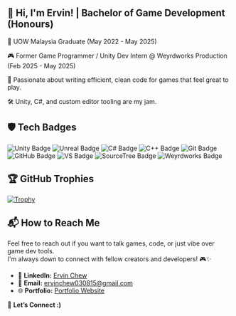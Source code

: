 ## 👋 Hi, I'm Ervin! | Bachelor of Game Development (Honours)

🏫 UOW Malaysia Graduate (May 2022 - May 2025)</br>

🎮 Former Game Programmer / Unity Dev Intern @ Weyrdworks Production (Feb 2025 - May 2025)</br>

🧠 Passionate about writing efficient, clean code for games that feel great to play.</br>

🛠️ Unity, C#, and custom editor tooling are my jam.</br>

## 🛡️ Tech Badges

<p align="left">
  <img src="https://img.shields.io/badge/Engine-Unity-000000?style=for-the-badge&logo=unity&logoColor=white" alt="Unity Badge"/>
  <img src="https://img.shields.io/badge/Engine-Unreal-313131?style=for-the-badge&logo=unrealengine&logoColor=white" alt="Unreal Badge"/>
  <img src="https://img.shields.io/badge/Language-C%23-239120?style=for-the-badge&logo=c-sharp&logoColor=white" alt="C# Badge"/>
  <img src="https://img.shields.io/badge/Language-C++-00599C?style=for-the-badge&logo=c%2B%2B&logoColor=white" alt="C++ Badge"/>
  <img src="https://img.shields.io/badge/Tools-Git-F05032?style=for-the-badge&logo=git&logoColor=white" alt="Git Badge"/>
  <img src="https://img.shields.io/badge/Tools-GitHub-181717?style=for-the-badge&logo=github&logoColor=white" alt="GitHub Badge"/>
  <img src="https://img.shields.io/badge/Tools-Visual%20Studio-5C2D91?style=for-the-badge&logo=visual%20studio&logoColor=white" alt="VS Badge"/>
  <img src="https://img.shields.io/badge/Tools-SourceTree-0052CC?style=for-the-badge&logo=sourcetree&logoColor=white" alt="SourceTree Badge"/>
  <img src="https://img.shields.io/badge/Internship_Studio-Weyrdworks_Production-FF6F61?style=for-the-badge" alt="Weyrdworks Badge"/>
</p>

## 🏆 GitHub Trophies

[![Trophy](https://github-profile-trophy.vercel.app/?username=Yejinhand69&theme=radical&margin-w=10&no-frame=true&title=Stars,Followers,Commits,Repositories,PullRequest,Issues)](https://github.com/ryo-ma/github-profile-trophy)


## 📬 How to Reach Me

Feel free to reach out if you want to talk games, code, or just vibe over game dev tools.  
I'm always down to connect with fellow creators and developers! 🎮✨

- 💼 **LinkedIn:** [Ervin Chew](https://www.linkedin.com/in/ervin-chew-a71826305/)  
- 📧 **Email:** [ervinchew030815@gmail.com](mailto:ervinchew030815@gmail.com)
- 🌐 **Portfolio:** [Portfolio Website](https://ervinchew030815.wixsite.com/yejinhand)

🧠 **Let’s Connect :)**


